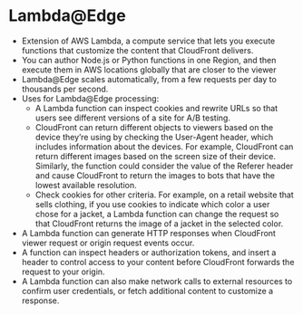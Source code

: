 # Lambda@Edge

- Extension of AWS Lambda, a compute service that lets you execute functions that customize the content that CloudFront delivers.
- You can author Node.js or Python functions in one Region, and then execute them in AWS locations globally that are closer to the viewer
- Lambda@Edge scales automatically, from a few requests per day to thousands per second.
- Uses for Lambda@Edge processing:
  - A Lambda function can inspect cookies and rewrite URLs so that users see different versions of a site for A/B testing.
  - CloudFront can return different objects to viewers based on the device they’re using by checking the User-Agent header, which includes information about the devices. For example, CloudFront can return different images based on the screen size of their device. Similarly, the function could consider the value of the Referer header and cause CloudFront to return the images to bots that have the lowest available resolution.
  - Check cookies for other criteria. For example, on a retail website that sells clothing, if you use cookies to indicate which color a user chose for a jacket, a Lambda function can change the request so that CloudFront returns the image of a jacket in the selected color.
- A Lambda function can generate HTTP responses when CloudFront viewer request or origin request events occur.
- A function can inspect headers or authorization tokens, and insert a header to control access to your content before CloudFront forwards the request to your origin.
- A Lambda function can also make network calls to external resources to confirm user credentials, or fetch additional content to customize a response.